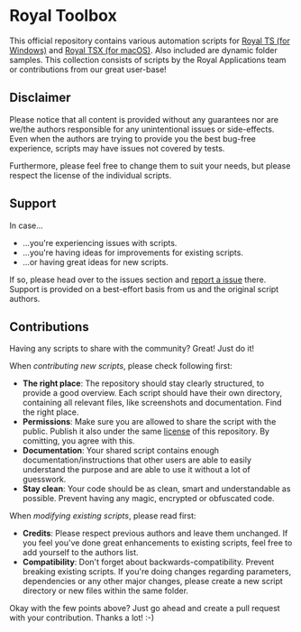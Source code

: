 # Royal Toolbox

This official repository contains various automation scripts for [Royal TS (for Windows)](https://www.royalapplications.com/ts/win) and [Royal TSX (for macOS)](https://www.royalapplications.com/ts/mac). Also included are dynamic folder samples. This collection consists of scripts by the Royal Applications team or contributions from our great user-base!

## Disclaimer

Please notice that all content is provided without any guarantees nor are we/the authors responsible for any unintentional issues or side-effects. Even when the authors are trying to provide you the best bug-free experience, scripts may have issues not covered by tests.

Furthermore, please feel free to change them to suit your needs, but please respect the license of the individual scripts.

## Support

In case...

- ...you're experiencing issues with scripts.
- ...you're having ideas for improvements for existing scripts.
- ...or having great ideas for new scripts.

If so, please head over to the issues section and [report a issue](https://github.com/royalapplications/toolbox/issues) there. Support is provided on a best-effort basis from us and the original script authors.

## Contributions

Having any scripts to share with the community? Great! Just do it!

When *contributing new scripts*, please check following first:

- **The right place**: The repository should stay clearly structured, to provide a good overview. Each script should have their own directory, containing all relevant files, like screenshots and documentation. Find the right place.
- **Permissions**: Make sure you are allowed to share the script with the public. Publish it also under the same [license](https://github.com/royalapplications/toolbox/blob/master/LICENSE) of this repository. By comitting, you agree with this.
- **Documentation**: Your shared script contains enough documentation/instructions that other users are able to easily understand the purpose and are able to use it without a lot of guesswork.
- **Stay clean**: Your code should be as clean, smart and understandable as possible. Prevent having any magic, encrypted or obfuscated code.

When *modifying existing scripts*, please read first:

- **Credits**: Please respect previous authors and leave them unchanged. If you feel you've done great enhancements to existing scripts, feel free to add yourself to the authors list.
- **Compatibility**: Don't forget about backwards-compatibility. Prevent breaking existing scripts. If you're doing changes regarding parameters, dependencies or any other major changes, please create a new script directory or new files within the same folder.

Okay with the few points above? Just go ahead and create a pull request with your contribution. Thanks a lot! :-)